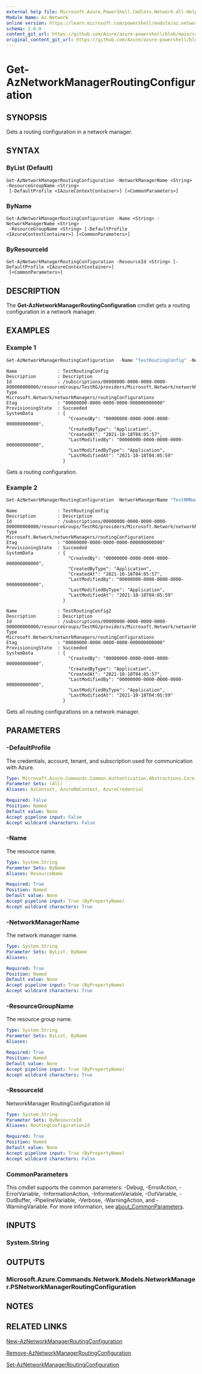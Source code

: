 ```yaml
---
external help file: Microsoft.Azure.PowerShell.Cmdlets.Network.dll-Help.xml
Module Name: Az.Network
online version: https://learn.microsoft.com/powershell/module/az.network/get-aznetworkmanagerroutingconfiguration
schema: 2.0.0
content_git_url: https://github.com/Azure/azure-powershell/blob/main/src/Network/Network/help/Get-AzNetworkManagerRoutingConfiguration.md
original_content_git_url: https://github.com/Azure/azure-powershell/blob/main/src/Network/Network/help/Get-AzNetworkManagerRoutingConfiguration.md
---
```


# Get-AzNetworkManagerRoutingConfiguration

## SYNOPSIS
Gets a routing configuration in a network manager.

## SYNTAX

### ByList (Default)
```
Get-AzNetworkManagerRoutingConfiguration -NetworkManagerName <String> -ResourceGroupName <String>
 [-DefaultProfile <IAzureContextContainer>] [<CommonParameters>]
```

### ByName
```
Get-AzNetworkManagerRoutingConfiguration -Name <String> -NetworkManagerName <String>
 -ResourceGroupName <String> [-DefaultProfile <IAzureContextContainer>] [<CommonParameters>]
```

### ByResourceId
```
Get-AzNetworkManagerRoutingConfiguration -ResourceId <String> [-DefaultProfile <IAzureContextContainer>]
 [<CommonParameters>]
```

## DESCRIPTION
The **Get-AzNetworkManagerRoutingConfiguration** cmdlet gets a routing configuration in a network manager.

## EXAMPLES

### Example 1
```powershell
Get-AzNetworkManagerRoutingConfiguration  -Name "TestRoutingConfig" -NetworkManagerName "TestNMName" -ResourceGroupName "TestRG"
```

```output
Name               : TestRoutingConfig
Description        : Description
Id                 : /subscriptions/00000000-0000-0000-0000-000000000000/resourceGroups/TestRG/providers/Microsoft.Network/networkManagers/TestNMName/routingConfigurations/TestRoutingConfig
Type               : Microsoft.Network/networkManagers/routingConfigurations
Etag               : "00000000-0000-0000-0000-000000000000"
ProvisioningState  : Succeeded
SystemData         : {
                       "CreatedBy": "00000000-0000-0000-0000-000000000000",
                       "CreatedByType": "Application",
                       "CreatedAt": "2021-10-18T04:05:57",
                       "LastModifiedBy": "00000000-0000-0000-0000-000000000000",
                       "LastModifiedByType": "Application",
                       "LastModifiedAt": "2021-10-18T04:05:59"
                     }
```

Gets a routing configuration.

### Example 2
```powershell
Get-AzNetworkManagerRoutingConfiguration -NetworkManagerName "TestNMName" -ResourceGroupName "TestRG"
```

```output
Name               : TestRoutingConfig
Description        : Description
Id                 : /subscriptions/00000000-0000-0000-0000-000000000000/resourceGroups/TestRG/providers/Microsoft.Network/networkManagers/TestNMName/routingConfigurations/TestRoutingConfig
Type               : Microsoft.Network/networkManagers/routingConfigurations
Etag               : "00000000-0000-0000-0000-000000000000"
ProvisioningState  : Succeeded
SystemData         : {
                       "CreatedBy": "00000000-0000-0000-0000-000000000000",
                       "CreatedByType": "Application",
                       "CreatedAt": "2021-10-18T04:05:57",
                       "LastModifiedBy": "00000000-0000-0000-0000-000000000000",
                       "LastModifiedByType": "Application",
                       "LastModifiedAt": "2021-10-18T04:05:59"
                     }

Name               : TestRoutingConfig2
Description        : Description
Id                 : /subscriptions/00000000-0000-0000-0000-000000000000/resourceGroups/TestRG/providers/Microsoft.Network/networkManagers/TestNMName/routingConfigurations/TestRoutingConfig2
Type               : Microsoft.Network/networkManagers/routingConfigurations
Etag               : "00000000-0000-0000-0000-000000000000"
ProvisioningState  : Succeeded
SystemData         : {
                       "CreatedBy": "00000000-0000-0000-0000-000000000000",
                       "CreatedByType": "Application",
                       "CreatedAt": "2021-10-18T04:05:57",
                       "LastModifiedBy": "00000000-0000-0000-0000-000000000000",
                       "LastModifiedByType": "Application",
                       "LastModifiedAt": "2021-10-18T04:05:59"
                     }
```

Gets all routing configurations on a network manager.

## PARAMETERS

### -DefaultProfile
The credentials, account, tenant, and subscription used for communication with Azure.

```yaml
Type: Microsoft.Azure.Commands.Common.Authentication.Abstractions.Core.IAzureContextContainer
Parameter Sets: (All)
Aliases: AzContext, AzureRmContext, AzureCredential

Required: False
Position: Named
Default value: None
Accept pipeline input: False
Accept wildcard characters: False
```

### -Name
The resource name.

```yaml
Type: System.String
Parameter Sets: ByName
Aliases: ResourceName

Required: True
Position: Named
Default value: None
Accept pipeline input: True (ByPropertyName)
Accept wildcard characters: True
```

### -NetworkManagerName
The network manager name.

```yaml
Type: System.String
Parameter Sets: ByList, ByName
Aliases:

Required: True
Position: Named
Default value: None
Accept pipeline input: True (ByPropertyName)
Accept wildcard characters: True
```

### -ResourceGroupName
The resource group name.

```yaml
Type: System.String
Parameter Sets: ByList, ByName
Aliases:

Required: True
Position: Named
Default value: None
Accept pipeline input: True (ByPropertyName)
Accept wildcard characters: True
```

### -ResourceId
NetworkManager RoutingConfiguration Id

```yaml
Type: System.String
Parameter Sets: ByResourceId
Aliases: RoutingConfigurationId

Required: True
Position: Named
Default value: None
Accept pipeline input: True (ByPropertyName)
Accept wildcard characters: False
```

### CommonParameters
This cmdlet supports the common parameters: -Debug, -ErrorAction, -ErrorVariable, -InformationAction, -InformationVariable, -OutVariable, -OutBuffer, -PipelineVariable, -Verbose, -WarningAction, and -WarningVariable. For more information, see [about_CommonParameters](http://go.microsoft.com/fwlink/?LinkID=113216).

## INPUTS

### System.String

## OUTPUTS

### Microsoft.Azure.Commands.Network.Models.NetworkManager.PSNetworkManagerRoutingConfiguration

## NOTES

## RELATED LINKS

[New-AzNetworkManagerRoutingConfiguration](./New-AzNetworkManagerRoutingConfiguration.md)

[Remove-AzNetworkManagerRoutingConfiguration](./Remove-AzNetworkManagerRoutingConfiguration.md)

[Set-AzNetworkManagerRoutingConfiguration](./Set-AzNetworkManagerRoutingConfiguration.md)
